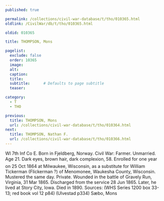```yaml
---
published: true

permalink: /collections/civil-war-database/t/tho/010365.html
oldlink: /CivilWar/db/t/tho/010365.html

oldid: 010365

title: THOMPSON, Mons

pagelist:
  exclude: false
  order: 10365
  image: 
  alt:
  caption:
  title:
  subtitle:      # Defaults to page subtitle
  teaser:

category: 
  - T 
  - THO

previous:
  title: THOMPSON, Mons
  url: /collections/civil-war-database/t/tho/010364.html  
next:
  title: THOMPSON, Nathan F.
  url: /collections/civil-war-database/t/tho/010366.html   
---
```

WI 7th Inf Co E. Born in Fjeldberg, Norway. Civil War: Farmer. Unmarried. Age 21. Dark eyes, brown hair, dark complexion, 5&#146;8&#148;. Enrolled for one year on 25 Oct 1864 at Milwaukee, Wisconsin, as a substitute for William Tickerman (Flickerman ?) of Menomonee, Waukesha County, Wisconsin. Mustered the same day. Private. Wounded in the battle of Gravely Run, Virginia, 31 Mar 1865. Discharged from the service 28 Jun 1865. Later, he lived at Story City, Iowa. Died in 1890. Sources: (WHS Series 1200 box 33-13; red book vol 12 p84) (Ulvestad p334) &#147;S&aelig;bo, Mons&#148;